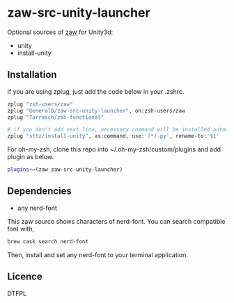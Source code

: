 # zaw-src-unity-launcher

Optional sources of [zaw](https://github.com/zsh-users/zaw) for Unity3d:

- unity
- install-unity

## Installation

If you are using zplug, just add the code below in your .zshrc.

```zsh
zplug "zsh-users/zaw"
zplug "GeneralD/zaw-src-unity-launcher", on:zsh-users/zaw
zplug "Tarrasch/zsh-functional"

# if you don't add next line, necessary command will be installed automatically.
zplug "sttz/install-unity", as:command, use:'(*).py', rename-to:'$1'

```

For oh-my-zsh, clone this repo into ~/.oh-my-zsh/custom/plugins and add plugin as below.

```zsh
plugins+=(zaw zaw-src-unity-launcher)
```

## Dependencies

- any nerd-font

This zaw source shows characters of nerd-font.
You can search compatible font with,

```sh
brew cask search nerd-font
```

Then, install and set any nerd-font to your terminal application.

## Licence

DTFPL
